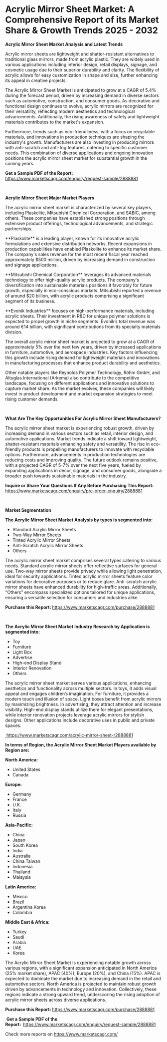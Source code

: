 <p><h1>Acrylic Mirror Sheet Market: A Comprehensive Report of its Market Share & Growth Trends 2025 - 2032</h1></p><p><strong>Acrylic Mirror Sheet Market Analysis and Latest Trends</strong></p>
<p><p>Acrylic mirror sheets are lightweight and shatter-resistant alternatives to traditional glass mirrors, made from acrylic plastic. They are widely used in various applications including interior design, retail displays, signage, and cosmetic usage due to their superior durability and clarity. The flexibility of acrylic allows for easy customization in shape and size, further enhancing its appeal in creative projects.</p><p>The Acrylic Mirror Sheet Market is anticipated to grow at a CAGR of 5.4% during the forecast period, driven by increasing demand in diverse sectors such as automotive, construction, and consumer goods. As decorative and functional design continues to evolve, acrylic mirrors are recognized for their versatility, reflecting modern aesthetics and technological advancements. Additionally, the rising awareness of safety and lightweight materials contributes to the market's expansion.</p><p>Furthermore, trends such as eco-friendliness, with a focus on recyclable materials, and innovations in production techniques are shaping the industry's growth. Manufacturers are also investing in producing mirrors with anti-scratch and anti-fog features, catering to specific customer needs. This combination of diverse applications and ongoing innovation positions the acrylic mirror sheet market for substantial growth in the coming years.</p></p>
<p><strong>Get a Sample PDF of the Report:&nbsp;</strong> <a href="https://www.marketscagr.com/enquiry/request-sample/2888881?utm_campaign=2468&utm_medium=2&utm_source=Github&utm_content=ia&utm_term=14032025&utm_id=acrylic-mirror-sheet">https://www.marketscagr.com/enquiry/request-sample/2888881</a></p>
<p>&nbsp;</p>
<p><strong>Acrylic Mirror Sheet Major Market Players</strong></p>
<p><p>The acrylic mirror sheet market is characterized by several key players, including Plaskolite, Mitsubishi Chemical Corporation, and SABIC, among others. These companies have established strong positions through extensive product offerings, technological advancements, and strategic partnerships.</p><p>**Plaskolite** is a leading player, known for its innovative acrylic formulations and extensive distribution networks. Recent expansions in production capabilities have enabled Plaskolite to enhance its market share. The company's sales revenue for the most recent fiscal year reached approximately $500 million, driven by increasing demand in construction and signage applications.</p><p>**Mitsubishi Chemical Corporation** leverages its advanced materials technology to offer high-quality acrylic products. The company's diversification into sustainable materials positions it favorably for future growth, especially in eco-conscious markets. Mitsubishi reported a revenue of around $20 billion, with acrylic products comprising a significant segment of its business.</p><p>**Evonik Industries** focuses on high-performance materials, including acrylic sheets. Their investment in R&D for unique polymer solutions is expected to propel growth in niche segments. Evonik’s total revenue was around €14 billion, with significant contributions from its specialty materials division.</p><p>The overall acrylic mirror sheet market is projected to grow at a CAGR of approximately 5% over the next few years, driven by increased applications in furniture, automotive, and aerospace industries. Key factors influencing this growth include rising demand for lightweight materials and innovations in manufacturing processes that enhance product durability and aesthetics.</p><p>Other notable players like Reynolds Polymer Technology, Röhm GmbH, and Altuglas International (Arkema) also contribute to the competitive landscape, focusing on different applications and innovative solutions to capture market share. As the market evolves, these companies will likely invest in product development and market expansion strategies to meet rising customer demands.</p></p>
<p>&nbsp;</p>
<p><strong>What Are The Key Opportunities For Acrylic Mirror Sheet Manufacturers?</strong></p>
<p><p>The acrylic mirror sheet market is experiencing robust growth, driven by increasing demand in various sectors such as retail, interior design, and automotive applications. Market trends indicate a shift toward lightweight, shatter-resistant materials enhancing safety and versatility. The rise in eco-friendly products is propelling manufacturers to innovate with recyclable options. Furthermore, advancements in production technologies are reducing costs and improving quality. The future outlook remains positive, with a projected CAGR of 5-7% over the next five years, fueled by expanding applications in decor, signage, and consumer goods, alongside a broader push towards sustainable materials in the industry.</p></p>
<p><strong>Inquire or Share Your Questions If Any Before Purchasing This Report:</strong> <a href="https://www.marketscagr.com/enquiry/pre-order-enquiry/2888881?utm_campaign=2468&utm_medium=2&utm_source=Github&utm_content=ia&utm_term=14032025&utm_id=acrylic-mirror-sheet">https://www.marketscagr.com/enquiry/pre-order-enquiry/2888881</a></p>
<p>&nbsp;</p>
<p><strong>Market Segmentation</strong></p>
<p><strong>The Acrylic Mirror Sheet Market Analysis by types is segmented into:</strong></p>
<p><ul><li>Standard Acrylic Mirror Sheets</li><li>Two-Way Mirror Sheets</li><li>Tinted Acrylic Mirror Sheets</li><li>Anti-Scratch Acrylic Mirror Sheets</li><li>Others</li></ul></p>
<p><p>The acrylic mirror sheet market comprises several types catering to various needs. Standard acrylic mirror sheets offer reflective surfaces for general use. Two-way mirror sheets provide privacy while allowing light penetration, ideal for security applications. Tinted acrylic mirror sheets feature color variations for decorative purposes or to reduce glare. Anti-scratch acrylic mirror sheets have enhanced durability for high-traffic areas. Additionally, "Others" encompass specialized options tailored for unique applications, ensuring a versatile selection for consumers and industries alike.</p></p>
<p><strong>Purchase this Report:&nbsp;</strong><a href="https://www.marketscagr.com/purchase/2888881?utm_campaign=2468&utm_medium=2&utm_source=Github&utm_content=ia&utm_term=14032025&utm_id=acrylic-mirror-sheet">https://www.marketscagr.com/purchase/2888881</a></p>
<p>&nbsp;</p>
<p><strong>The Acrylic Mirror Sheet Market Industry Research by Application is segmented into:</strong></p>
<p><ul><li>Toy</li><li>Furniture</li><li>Light Box</li><li>Advertise</li><li>High-end Display Stand</li><li>Interior Renovation</li><li>Others</li></ul></p>
<p><p>The acrylic mirror sheet market serves various applications, enhancing aesthetics and functionality across multiple sectors. In toys, it adds visual appeal and engages children’s imagination. For furniture, it provides a modern touch and illusion of space. Light boxes benefit from acrylic mirrors by maximizing brightness. In advertising, they attract attention and increase visibility. High-end display stands utilize them for elegant presentations, while interior renovation projects leverage acrylic mirrors for stylish designs. Other applications include decorative uses in public and private spaces.</p></p>
<p><a href="https://www.marketscagr.com/acrylic-mirror-sheet-r2888881?utm_campaign=2468&utm_medium=2&utm_source=Github&utm_content=ia&utm_term=14032025&utm_id=acrylic-mirror-sheet">&nbsp;https://www.marketscagr.com/acrylic-mirror-sheet-r2888881</a></p>
<p><strong>In terms of Region, the Acrylic Mirror Sheet Market Players available by Region are:</strong></p>
<p>
    <p> <strong> North America: </strong>
        <ul>
            <li>United States</li>
            <li>Canada</li>
        </ul>
        </p> 
    <p> <strong> Europe: </strong>
        <ul>
            <li>Germany</li>
            <li>France</li>
            <li>U.K.</li>
            <li>Italy</li>
            <li>Russia</li>
        </ul>
        </p> 
    <p> <strong> Asia-Pacific: </strong>
        <ul>
            <li>China</li>
            <li>Japan</li>
            <li>South Korea</li>
            <li>India</li>
            <li>Australia</li>
            <li>China Taiwan</li>
            <li>Indonesia</li>
            <li>Thailand</li>
            <li>Malaysia</li>
        </ul>
        </p> 
    <p> <strong> Latin America: </strong>
        <ul>
            <li>Mexico</li>
            <li>Brazil</li>
            <li>Argentina Korea</li>
            <li>Colombia</li>
        </ul>
        </p> 
    <p> <strong> Middle East & Africa: </strong>
        <ul>
            <li>Turkey</li>
            <li>Saudi</li>
            <li>Arabia</li>
            <li>UAE</li>
            <li>Korea</li>
        </ul>
    </p>
    </p>
<p><p>The Acrylic Mirror Sheet Market is experiencing notable growth across various regions, with a significant expansion anticipated in North America (25% market share), APAC (40%), Europe (20%), and China (15%). APAC is expected to dominate the market due to increasing demand in the retail and automotive sectors. North America is projected to maintain robust growth driven by advancements in technology and innovation. Collectively, these regions indicate a strong upward trend, underscoring the rising adoption of acrylic mirror sheets across diverse applications.</p></p>
<p><strong>Purchase this Report: </strong><a href="https://www.marketscagr.com/purchase/2888881?utm_campaign=2468&utm_medium=2&utm_source=Github&utm_content=ia&utm_term=14032025&utm_id=acrylic-mirror-sheet">https://www.marketscagr.com/purchase/2888881</a></p>
<p>&nbsp;<strong>Get a Sample PDF of the Report:&nbsp;&nbsp;</strong><a href="https://www.marketscagr.com/enquiry/request-sample/2888881?utm_campaign=2468&utm_medium=2&utm_source=Github&utm_content=ia&utm_term=14032025&utm_id=acrylic-mirror-sheet">https://www.marketscagr.com/enquiry/request-sample/2888881</a></p>
<p><strong></strong></p>
<p>Check more reports on <a href="https://www.marketscagr.com/?utm_campaign=2468&utm_medium=2&utm_source=Github&utm_content=ia&utm_term=14032025&utm_id=acrylic-mirror-sheet">https://www.marketscagr.com/</a></p>